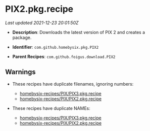 # PIX2.pkg.recipe

_Last updated 2021-12-23 20:01:50Z_

- **Description**: Downloads the latest version of PIX 2 and creates a package.

- **Identifier**: `com.github.homebysix.pkg.PIX2`

- **Parent Recipes**: `com.github.foigus.download.PIX2`


## Warnings

- These recipes have duplicate filenames, ignoring numbers:
    - [homebysix-recipes/PIX/PIX3.pkg.recipe](/autopkg-dupe-tracker/homebysix-recipes/PIX/PIX3.pkg.recipe)
    - [homebysix-recipes/PIX/PIX2.pkg.recipe](/autopkg-dupe-tracker/homebysix-recipes/PIX/PIX2.pkg.recipe)

- These recipes have duplicate NAMEs:
    - [homebysix-recipes/PIX/PIX3.pkg.recipe](/autopkg-dupe-tracker/homebysix-recipes/PIX/PIX3.pkg.recipe)
    - [homebysix-recipes/PIX/PIX2.pkg.recipe](/autopkg-dupe-tracker/homebysix-recipes/PIX/PIX2.pkg.recipe)
